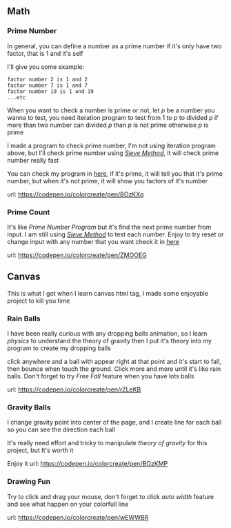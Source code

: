 ## Math

### Prime Number
In general, you can define a number as a prime number if it's only have two factor, that is 1 and it's self

I'll give you some example: 
```
factor number 2 is 1 and 2
factor number 7 is 1 and 7
factor number 19 is 1 and 19
...etc
```
When you want to check a number is prime or not, 
let _p_ be a number you wanna to test, you need iteration program to test from 1 to _p_ to divided _p_
if more than two number can divided _p_ than _p_ is not prime
otherwise _p_ is prime

I made a program to check prime number, I'm not using iteration program above, 
but I'll check prime number using [_Sieve Method_](https://www.encyclopediaofmath.org/index.php/Sieve_method), it will check prime number really fast

You can check my program in [here](https://codepen.io/colorcreate/pen/BOzKXq), if it's prime, it will tell you that it's prime number,
but when it's not prime, it will show you factors of it's number

url: https://codepen.io/colorcreate/pen/BOzKXq


### Prime Count
It's like _Prime Number Program_ but it's find the next prime number from input.
I am still using [_Sieve Method_](https://www.encyclopediaofmath.org/index.php/Sieve_method) to test each number. 
Enjoy to try reset or change input with any number that you want
check it in [here](https://codepen.io/colorcreate/pen/ZMOOEG)

url: https://codepen.io/colorcreate/pen/ZMOOEG



## Canvas
This is what I got when I learn canvas html tag, I made some enjoyable project to kill you time

### Rain Balls
I have been really curious with any dropping balls animation, so I learn _physics_ to understand the theory of gravity
then I put it's theory into my program to create my dropping balls

click anywhere and a ball with appear right at that point and it's start to fall, then bounce when touch the ground. 
Click more and more until it's like rain balls. Don't forget to try _Free Fall_ feature when you have lots balls

url: https://codepen.io/colorcreate/pen/rZLeKB

### Gravity Balls
I change gravity point into center of the page, and I create line for each ball so you can see the direction each ball

It's really need effort and tricky to manipulate _theory of gravity_ for this project, but It's worth it

Enjoy it
url: https://codepen.io/colorcreate/pen/BOzKMP


### Drawing Fun
Try to click and drag your mouse, don't forget to click _auto width_ feature and see what happen on your colorfull line

url: https://codepen.io/colorcreate/pen/wEWWBR

